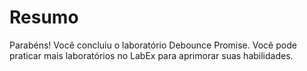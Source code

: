 # Resumo

Parabéns! Você concluiu o laboratório Debounce Promise. Você pode praticar mais laboratórios no LabEx para aprimorar suas habilidades.
